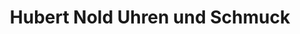 ---
title: "Hubert Nold Uhren und Schmuck"
url: /peissenberg/hubert-nold-uhren-und-schmuck/
shop: Schmuck
---